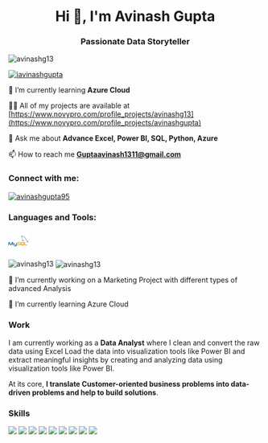 <h1 align="center">Hi 👋, I'm Avinash Gupta</h1>
<h3 align="center">Passionate Data Storyteller</h3>

<p align="left"> <img src="https://komarev.com/ghpvc/?username=avinashg13&label=Profile%20views&color=0e75b6&style=flat" alt="avinashg13" /> </p>

<p align="left"> <a href="https://twitter.com/iavinashgupta" target="blank"><img src="https://img.shields.io/twitter/follow/iavinashgupta?logo=twitter&style=for-the-badge" alt="iavinashgupta" /></a> </p>

 🌱 I’m currently learning **Azure Cloud**

 👨‍💻 All of my projects are available at [https://www.novypro.com/profile_projects/avinashg13](https://www.novypro.com/profile_projects/avinashgupta)

💬 Ask me about **Advance Excel, Power BI, SQL, Python, Azure**

📫 How to reach me **Guptaavinash1311@gmail.com**

<h3 align="left">Connect with me:</h3>
<p align="left">
<a href="https://twitter.com/avinashgupta95" target="blank"><img align="center" src="https://raw.githubusercontent.com/rahuldkjain/github-profile-readme-generator/master/src/images/icons/Social/twitter.svg" alt="avinashgupta95" height="30" width="40" /></a>
</p>

<h3 align="left">Languages and Tools:</h3>
<p align="left"> <a href="https://www.mysql.com/" target="_blank" rel="noreferrer"> <img src="https://raw.githubusercontent.com/devicons/devicon/master/icons/mysql/mysql-original-wordmark.svg" alt="mysql" width="40" height="40"/> </a> </p>
<p><img align="left" src="https://github-readme-stats.vercel.app/api/top-langs?username=avinashg13&show_icons=true&locale=en&layout=compact" alt="avinashg13" /></p
<p>&nbsp;<img align="center" src="https://github-readme-stats.vercel.app/api?username=avinashg13&show_icons=true&locale=en" alt="avinashg13" /></p>

🔭 I’m currently working on a Marketing Project with different types of advanced Analysis

 🌱 I’m currently learning Azure Cloud
 
 <!--👯 I’m looking to collaborate on ...>
 <!--🤔 I’m looking for help with ...>
 💬 Ask me about Data analysis, E-commerce, Web Analytics, power Bi, SQL
 
 📫 How to reach me: guptaavinash1311@gmail.com
 
<!--😄 Pronouns: ...--!>
<!--⚡ Fun fact: ...

### Welcome 👋
Hello! My name is Avinash and I am a Data Storyteller.

* [LinkedIn profile](https://www.linkedin.com/in/avinashgupta13/)
* [Power Bi Public Portfolio](https://www.novypro.com/profile_projects/avinashgupta)
* [Excel Portfolio](https://github.com/Avinashg13/Excel-Project)
* [SQL Portfolio](https://github.com/Avinashg13/SQL-Projects)
* [Python Portfolio](https://github.com/Avinashg13/Python-Portfolio)
<!--* [Tableau Public Portfolio](https://public.tableau.com/app/profile/avinash.gupta13)
<!--* [Twitter Profile](https://twitter.com/iavinashgupta)!-->


### Work
I am currently working as a **Data Analyst** 
where I clean and convert the raw data using Excel Load the data into visualization tools like Power BI and extract meaningful insights by creating and analyzing data using visualization tools like Power BI.

At its core, **I translate Customer-oriented business problems into data-driven problems and help to build solutions**.

<!-- ### Books, lectures, articles -->
<!-- I publish highly-cited articles regularly on data science and machine learning topics, on leading platforms such [Towards Data Science](https://towardsdatascience.com/@tirthajyoti), [KDNuggets](https://www.kdnuggets.com/author/tirthajyoti-sarkar), and [Analytics Vidya](https://medium.com/analytics-vidhya/why-a-business-analytics-problem-demands-all-of-your-expertise-at-once-1290170808c4).  -->

### Skills
![](https://img.shields.io/badge/Code-Python-informational?style=flat&logo=python&logoColor=white&color=2CD4A7)
![](https://img.shields.io/badge/DataViz-NumPy-informational?style=flat&logo=Numpy&logoColor=white&color=2CD4A7)
![](https://img.shields.io/badge/DataViz-Pandas-informational?style=flat&logo=pandas&logoColor=white&color=2CD4A7)
![](https://img.shields.io/badge/DataViz-Metplotlib-informational?style=flat&logo=metplotlib&logoColor=white&color=2CD4A7)
![](https://img.shields.io/badge/DataViz-Seaborn-informational?style=flat&logo=seaborn&logoColor=white&color=2CD4A7)
![](https://img.shields.io/badge/DataViz-Tableau-informational?style=flat&logo=tableau&logoColor=white&color=2CD4A7)
![](https://img.shields.io/badge/DataViz-PowerBi-informational?style=flat&logo=tableau&logoColor=white&color=2CD4A7)
![](https://img.shields.io/badge/Database-MSSQL-informational?style=flat&logo=postgresql&logoColor=white&color=2CD4A7)
![](https://img.shields.io/badge/DataViz-Excel-informational?style=flat&logo=mssql&logoColor=white&color=2CD4A7)
<!-- ![](https://img.shields.io/badge/Code-R-informational?style=flat&logo=r&logoColor=white&color=2CD4A7) -->
<!-- ![](https://img.shields.io/badge/Database-InfluxDB-informational?style=flat&logo=influxdb&logoColor=white&color=2CD4A7) -->
<!-- ![](https://img.shields.io/badge/Frontend-HTML-informational?style=flat&logo=html5&logoColor=white&color=2CD4A7) -->
<!-- ![](https://img.shields.io/badge/Frontend-CSS-informational?style=flat&logo=css&logoColor=white&color=2CD4A7) -->
<!-- ![](https://img.shields.io/badge/Frontend-JavaScript-informational?style=flat&logo=javascript&logoColor=white&color=2CD4A7) -->
<!-- ![](https://img.shields.io/badge/Frontend-D3.js-informational?style=flat&logo=d3js&logoColor=white&color=2CD4A7) -->
<!-- ![](https://img.shields.io/badge/Editor-VS-Code-informational?style=flat&logo=vscode&logoColor=white&color=2CD4A7) -->
<!-- ![](https://img.shields.io/badge/Shell-Bash-informational?style=flat&logo=bash&logoColor=white&color=2CD4A7) -->
<!-- ![](https://img.shields.io/badge/DeepLearning-Keras-informational?style=flat&logo=pytorch&logoColor=white&color=2CD4A7) -->
<!-- ![](https://img.shields.io/badge/DeepLearning-PyTorch-informational?style=flat&logo=keras&logoColor=white&color=2CD4A7) -->
